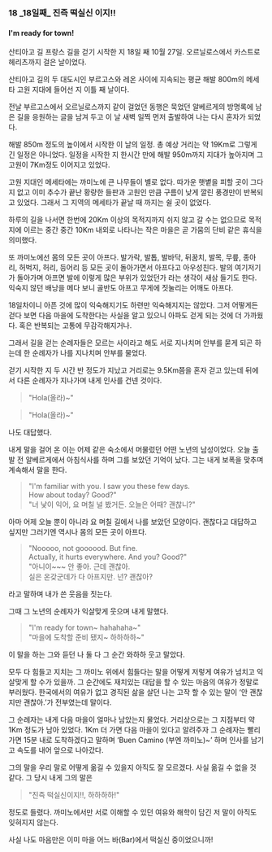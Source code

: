 ### 18 _18일째\_ 진즉 떡실신 이지!!
#### I'm ready for town!

산티아고 길 프랑스 길을 걷기 시작한 지 18일 째 10월 27일.
오르닐로스에서 카스트로헤리츠까지 걸은 날이었다.

산티아고 길의 두 대도시인 부르고스와 레온 사이에 지속되는 평균 해발 800m의 메세타 고원 지대에 들어선 지 이틀 째 날이다.

전날 부르고스에서 오르닐로스까지 같이 걸었던 동행은 묵었던 알베르게의 방명록에 남은 길을 응원하는 글을 남겨 두고 이 날 새벽 일찍 먼저 출발하여 나는 다시 혼자가 되었다.

해발 850m 정도의 높이에서 시작한 이 날의 일정. 총 예상 거리는 약 19Km로 그렇게 긴 일정은 아니었다.
일정을 시작한 지 한시간 만에 해발 950m까지 지대가 높아지며 그 고원이 7Km정도 이어지고 있었다.

고원 지대인 메세타에는 까미노에 큰 나무들이 별로 없다.
따가운 햇볕을 피할 곳이 그다지 없고 이미 추수가 끝난 황량한 들판과 고원인 만큼 구름이 낮게 깔린 풍경만이 반복되고 있었다. 그래서 그 지역의 메세타가 끝날 때 까지는 쉴 곳이 없었다.

하루의 길을 나서면 한번에 20Km 이상의 목적지까지 쉬지 않고 갈 수는 없으므로
목적지에 이르는 중간 중간 10Km 내외로 나타나는 작은 마을은 곧 가뭄의 단비 같은 휴식을 의미했다.

또 까미노에선 몸의 모든 곳이 아프다.
발가락, 발톱, 발바닥, 뒤꿈치, 발목, 무릎, 종아리, 허벅지, 허리, 등어리 등 모든 곳이 돌아가면서 아프다고 아우성친다.
발의 여기저기가 돌아가며 아프면 발에 이렇게 많은 부위가 있었던가 라는 생각이 새삼 들기도 한다.
익숙지 않던 배낭을 메다 보니 골반도 아프고 무게에 짓눌리는 어깨도 아프다.

18일차이니 아픈 것에 많이 익숙해지기도 하련만 익숙해지지는 않았다. 그저 어떻게든 걷다 보면 다음 마을에 도착한다는 사실을 알고 있으니 아파도 걷게 되는 것에 더 가까웠다. 혹은 반복되는 고통에 무감각해지거나.

그래서 길을 걷는 순례자들은 모르는 사이라고 해도 서로 지나치며 안부를 묻게 되곤 하는데 한 순례자가 나를 지나치며 안부를 물었다.

걷기 시작한 지 두 시간 반 정도가 지났고 거리로는 9.5Km쯤을 혼자 걷고 있는데 뒤에서 다른 순례자가 지나가며 내게 인사를 건넨 것이다.

> "Hola(올라)~"

> "Hola(올라)~"

나도 대답했다.

내게 말을 걸어 온 이는 어제 같은 숙소에서 머물렀던 어떤 노년의 남성이었다. 오늘 출발 전 알베르게에서 아침식사를 하며 그를 보았던 기억이 났다.
그는 내게 보폭을 맞추며 계속해서 말을 한다.

> "I'm familiar with you. I saw you these few days.  
>  How about today? Good?"  
> "너 낯이 익어, 요 며칠 널 봤거든.
오늘은 어때? 괜찮니?"


아마 어제 오늘 뿐이 아니라 요 며칠 길에서 나를 보았던 모양이다.
괜찮다고 대답하고 싶지만 그러기엔 역시나 몸의 모든 곳이 아프다.

> "Nooooo, not goooood. But fine.  
Actually, it hurts everywhere.
And you? Good?"  
> "아니이~~~ 안 좋아. 근데 괜찮아.  
실은 온갖군데가 다 아프지만.
넌? 괜찮아?


라고 말하며 내가 쓴 웃음을 짓는다.

그때 그 노년의 순례자가 익살맞게 웃으며 내게 말했다.

> "I'm ready for town~ hahahaha~"   
> "마을에 도착할 준비 됐지~ 하하하하~"

이 말을 하는 그와 듣던 나 둘 다 그 순간 와하하 웃고 말았다.

모두 다 힘들고 지치는 그 까미노 위에서 힘들다는 말을 어떻게 저렇게 여유가 넘치고 익살맞게 할 수가 있을까.
그 순간에도 재치있는 대답을 할 수 있는 마음의 여유가 정말로 부러웠다. 한국에서의 여유가 없고 경직된 삶을 살던 나는 고작 할 수 있는 말이 ‘안 괜찮지만 괜찮아.’가 전부였는데 말이다.

그 순례자는 내게 다음 마을이 얼마나 남았는지 물었다.
거리상으로는 그 지점부터 약 1Km 정도가 남아 있었다.
1Km 더 가면 다음 마을이 있다고 알려주자 그 순례자는 빨리 가면 15분 내로 도착하겠다고 말하며 ‘Buen Camino (부엔 까미노)~’ 하며 인사를 남기고 속도를 내어 앞으로 나아갔다.

그의 말을 우리 말로 어떻게 옮길 수 있을지 아직도 잘 모르겠다. 사실 옮길 수 없을 것 같다. 그 당시 내게 그의 말은

> "진즉 떡실신이지!!, 하하하하!"

정도로 들렸다.
까미노에서만 서로 이해할 수 있던 여유와 해학이 담긴 저 말이 아직도 잊혀지지 않는다.

사실 나도 마음만은 이미 마을 어느 바(Bar)에서 떡실신 중이었으니까!

